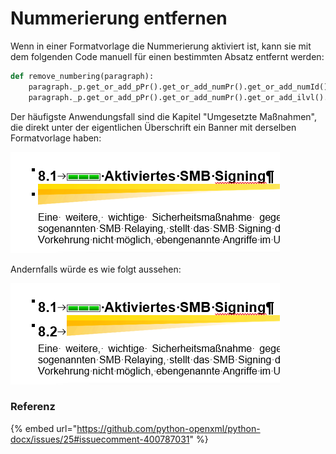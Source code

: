 # Nummerierung entfernen

Wenn in einer Formatvorlage die Nummerierung aktiviert ist, kann sie mit dem folgenden Code manuell für einen bestimmten Absatz entfernt werden:

```python
def remove_numbering(paragraph):
    paragraph._p.get_or_add_pPr().get_or_add_numPr().get_or_add_numId().val = 0
    paragraph._p.get_or_add_pPr().get_or_add_numPr().get_or_add_ilvl().val = 0
```

Der häufigste Anwendungsfall sind die Kapitel "Umgesetzte Maßnahmen", die direkt unter der eigentlichen Überschrift ein Banner mit derselben Formatvorlage haben:

![](<../../.gitbook/assets/image (6) (1).png>)

Andernfalls würde es wie folgt aussehen:

![](<../../.gitbook/assets/image (5) (1).png>)

### Referenz

{% embed url="https://github.com/python-openxml/python-docx/issues/25#issuecomment-400787031" %}
